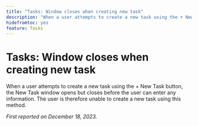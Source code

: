```yaml
---
title: "Tasks: Window closes when creating new task"
description: "When a user attempts to create a new task using the + New Task button, the New Task window opens but closes before the user can enter any information. The user is therefore unable to create a new task using this method."
hidefromtoc: yes
feature: Tasks
---
```


# Tasks: Window closes when creating new task

When a user attempts to create a new task using the + New Task button, the New Task window opens but closes before the user can enter any information. The user is therefore unable to create a new task using this method.

_First reported on December 18, 2023._
